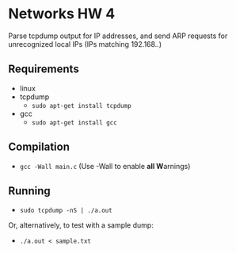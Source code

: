 # Networks HW 4 #
Parse tcpdump output for IP addresses, and send ARP requests for unrecognized local IPs (IPs matching 192.168.*.*)

## Requirements ##
 * linux
 * tcpdump
   - `sudo apt-get install tcpdump`
 * gcc
   - `sudo apt-get install gcc`

## Compilation ##
 * `gcc -Wall main.c` (Use -Wall to enable **all W**arnings)

## Running ##
 * `sudo tcpdump -nS | ./a.out`

Or, alternatively, to test with a sample dump:

 * `./a.out < sample.txt`

